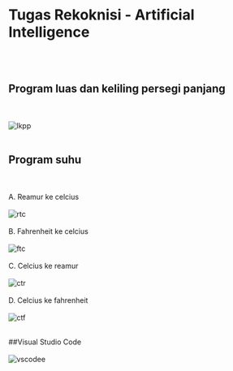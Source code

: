 # Tugas Rekoknisi - Artificial Intelligence
<br><br/>


## Program luas dan keliling persegi panjang
   <br><br/>
   ![lkpp](https://user-images.githubusercontent.com/92994688/139077084-c185bb85-8be7-483f-b597-0ecaeeadea72.png)
   <br><br/>
   
## Program suhu
   <br><br/>
   A. Reamur ke celcius
   <br><br/>
   ![rtc](https://user-images.githubusercontent.com/92994688/139077174-12965e5d-db84-4820-834c-a6fdebf47cb3.png)
   <br><br/>
   B. Fahrenheit ke celcius
   <br><br/>
   ![ftc](https://user-images.githubusercontent.com/92994688/139078313-d7a47753-af37-4a3c-83ee-6e44ba4e9629.png)
   <br><br/>
   C. Celcius ke reamur
   <br><br/>
   ![ctr](https://user-images.githubusercontent.com/92994688/139078375-2858c0f1-97bc-45de-9610-5915afb4c771.png)
   <br><br/>
   D. Celcius ke fahrenheit
   <br><br/>
   ![ctf](https://user-images.githubusercontent.com/92994688/139078443-3c1d10fb-9785-4876-a0fc-cd98ffa25a5b.png)
   <br><br/>
   
##Visual Studio Code
   <br><br/>
   ![vscodee](https://user-images.githubusercontent.com/92994688/139091305-670e0b97-52e6-4c45-801d-053063ce75a8.png)











  
